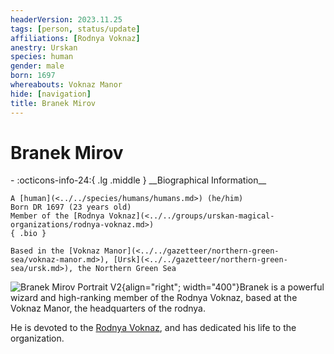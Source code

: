 ```yaml
---
headerVersion: 2023.11.25
tags: [person, status/update]
affiliations: [Rodnya Voknaz]
anestry: Urskan
species: human
gender: male
born: 1697
whereabouts: Voknaz Manor
hide: [navigation]
title: Branek Mirov
---
```

# Branek Mirov
<div class="grid cards ext-narrow-margin ext-one-column" markdown>
- :octicons-info-24:{ .lg .middle } __Biographical Information__

    A [human](<../../species/humans/humans.md>) (he/him)  
    Born DR 1697 (23 years old)  
    Member of the [Rodnya Voknaz](<../../groups/urskan-magical-organizations/rodnya-voknaz.md>)  
    { .bio }

    Based in the [Voknaz Manor](<../../gazetteer/northern-green-sea/voknaz-manor.md>), [Ursk](<../../gazetteer/northern-green-sea/ursk.md>), the Northern Green Sea
</div>


![Branek Mirov Portrait V2](../../assets/branek-mirov-portrait-v2.png){align="right"; width="400"}Branek is a powerful wizard and high-ranking member of the Rodnya Voknaz, based at the Voknaz Manor, the headquarters of the rodnya. 

He is devoted to the [Rodnya Voknaz](<../../groups/urskan-magical-organizations/rodnya-voknaz.md>), and has dedicated his life to the organization. 

